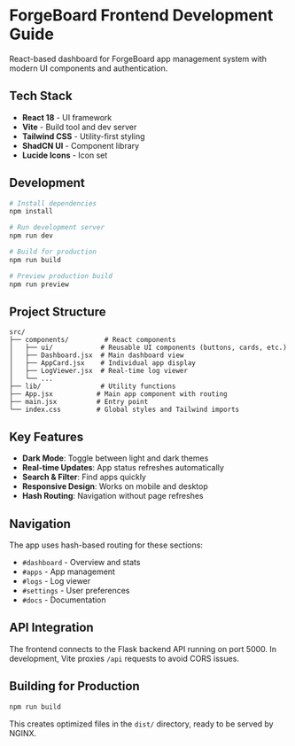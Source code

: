 # ForgeBoard Frontend Development Guide

React-based dashboard for ForgeBoard app management system with modern UI components and authentication.

## Tech Stack

- **React 18** - UI framework
- **Vite** - Build tool and dev server
- **Tailwind CSS** - Utility-first styling
- **ShadCN UI** - Component library
- **Lucide Icons** - Icon set

## Development

```bash
# Install dependencies
npm install

# Run development server
npm run dev

# Build for production
npm run build

# Preview production build
npm run preview
```

## Project Structure

```
src/
├── components/         # React components
│   ├── ui/            # Reusable UI components (buttons, cards, etc.)
│   ├── Dashboard.jsx  # Main dashboard view
│   ├── AppCard.jsx    # Individual app display
│   ├── LogViewer.jsx  # Real-time log viewer
│   └── ...
├── lib/               # Utility functions
├── App.jsx           # Main app component with routing
├── main.jsx          # Entry point
└── index.css         # Global styles and Tailwind imports
```

## Key Features

- **Dark Mode**: Toggle between light and dark themes
- **Real-time Updates**: App status refreshes automatically
- **Search & Filter**: Find apps quickly
- **Responsive Design**: Works on mobile and desktop
- **Hash Routing**: Navigation without page refreshes

## Navigation

The app uses hash-based routing for these sections:
- `#dashboard` - Overview and stats
- `#apps` - App management
- `#logs` - Log viewer
- `#settings` - User preferences
- `#docs` - Documentation

## API Integration

The frontend connects to the Flask backend API running on port 5000. In development, Vite proxies `/api` requests to avoid CORS issues.

## Building for Production

```bash
npm run build
```

This creates optimized files in the `dist/` directory, ready to be served by NGINX.